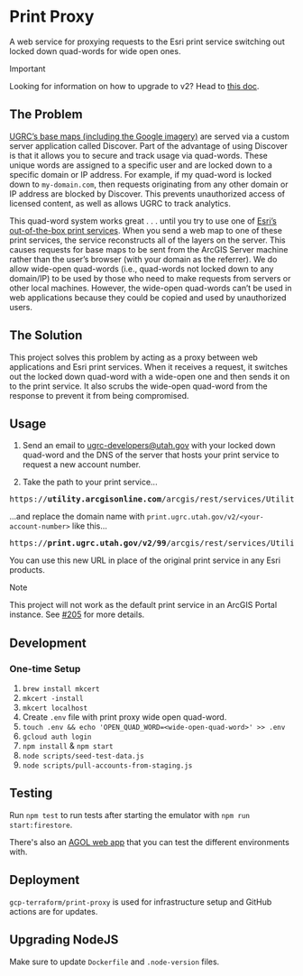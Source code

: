 # Print Proxy

A web service for proxying requests to the Esri print service switching out locked down quad-words for wide open ones.

> [!IMPORTANT]
> Looking for information on how to upgrade to v2? Head to [this doc](docs/v2-migration.md).

## The Problem

[UGRC’s base maps (including the Google imagery)](https://gis.utah.gov/discover/) are served via a custom server application called Discover. Part of the advantage of using Discover is that it allows you to secure and track usage via quad-words. These unique words are assigned to a specific user and are locked down to a specific domain or IP address. For example, if my quad-word is locked down to `my-domain.com`, then requests originating from any other domain or IP address are blocked by Discover. This prevents unauthorized access of licensed content, as well as allows UGRC to track analytics.

This quad-word system works great . . . until you try to use one of [Esri’s out-of-the-box print services](https://utility.arcgisonline.com/arcgis/rest/services/Utilities/PrintingTools/GPServer). When you send a web map to one of these print services, the service reconstructs all of the layers on the server. This causes requests for base maps to be sent from the ArcGIS Server machine rather than the user’s browser (with your domain as the referrer). We do allow wide-open quad-words (i.e., quad-words not locked down to any domain/IP) to be used by those who need to make requests from servers or other local machines. However, the wide-open quad-words can’t be used in web applications because they could be copied and used by unauthorized users.

## The Solution

This project solves this problem by acting as a proxy between web applications and Esri print services. When it receives a request, it switches out the locked down quad-word with a wide-open one and then sends it on to the print service. It also scrubs the wide-open quad-word from the response to prevent it from being compromised.

## Usage

1. Send an email to [ugrc-developers@utah.gov](mailto:ugrc-developers@utah.gov) with your locked down quad-word and the DNS of the server that hosts your print service to request a new account number.

1. Take the path to your print service...

<!-- markdownlint-disable MD033 -->
<pre>
https://<b>utility.arcgisonline.com</b>/arcgis/rest/services/Utilities/PrintingTools/GPServer/Export%20Web%20Map%20Task
</pre>

...and replace the domain name with `print.ugrc.utah.gov/v2/<your-account-number>` like this...

<pre>
https://<b>print.ugrc.utah.gov/v2/99</b>/arcgis/rest/services/Utilities/PrintingTools/GPServer/Export%20Web%20Map%20Task
</pre>
<!-- markdownlint-enable MD033 -->

You can use this new URL in place of the original print service in any Esri products.

> [!NOTE]
> This project will not work as the default print service in an ArcGIS Portal instance. See [#205](https://github.com/agrc/serverless-print-proxy/issues/205) for more details.

## Development

### One-time Setup

1. `brew install mkcert`
1. `mkcert -install`
1. `mkcert localhost`
1. Create `.env` file with print proxy wide open quad-word.
1. `touch .env && echo 'OPEN_QUAD_WORD=<wide-open-quad-word>' >> .env`
1. `gcloud auth login`
1. `npm install` & `npm start`
1. `node scripts/seed-test-data.js`
1. `node scripts/pull-accounts-from-staging.js`

## Testing

Run `npm test` to run tests after starting the emulator with `npm run start:firestore`.

There's also an [AGOL web app](https://experience.arcgis.com/experience/2ade141aca3244ee99b8e16185a76f32) that you can test the different environments with.

## Deployment

`gcp-terraform/print-proxy` is used for infrastructure setup and GitHub actions are for updates.

## Upgrading NodeJS

Make sure to update `Dockerfile` and `.node-version` files.
